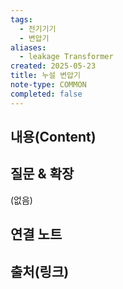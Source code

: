 ```yaml
---
tags:
  - 전기기기
  - 변압기
aliases:
  - leakage Transformer
created: 2025-05-23
title: 누설 변압기
note-type: COMMON
completed: false
---
```


## 내용(Content)


## 질문 & 확장

(없음)

## 연결 노트

## 출처(링크)

